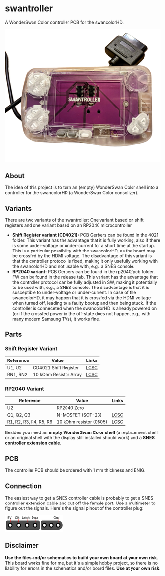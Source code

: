 # swantroller
A WonderSwan Color controller PCB for the swancolorHD.

<img src="./res/swantrollere3.png" alt="drawing" width="700"/>

## About
The idea of this project is to turn an (empty) WonderSwan Color shell into a controller for the swancolorHD (a WonderSwan Color consolizer).

## Variants
There are two variants of the swantroller: One variant based on shift registers and one variant based on an RP2040 microcontroller.
* **Shift Register variant (CD4021):** PCB Gerbers can be found in the 4021 folder.
This variant has the advantage that it is fully working, also if there is some under-voltage or under-current for a short time at the startup.
This is a particular possibility with the swancolorHD, as the board may be crossfed by the HDMI voltage.
The disadvantage of this variant is that the controller protocol is fixed, making it only usefully working with the swancolorHD and not usable with, e.g., a SNES console.
* **RP2040 variant:** PCB Gerbers can be found in the rp2040/pcb folder.
FW can be found in the release tab.
This variant has the advantage that the controller protocol can be fully adjusted in SW, making it potentially to be used with, e.g., a SNES console.
The disadvantage is that it is susceptible to under-voltage or under-current.
In case of the swancolorHD, it may happen that it is crossfed via the HDMI voltage when turned off, leading to a faulty bootup and then being stuck.
If the controller is conneceted when the swancolorHD is already powered on (or if the crossfed power in the off-state does not happen, e.g., with many modern Samsung TVs), it works fine.

## Parts
### Shift Register Variant
| **Reference** | **Value**| **Links**
|---------------|----------|----------|
| U1, U2        | CD4021 Shift Register |[LCSC](https://www.lcsc.com/product-detail/Shift-Registers_Texas-Instruments-CD4021BM96_C134120.html)|
| RN1, RN2           | 10 kOhm Resistor Array |[LCSC](https://www.lcsc.com/product-detail/Resistor-Networks-Arrays_UNI-ROYAL-Uniroyal-Elec-16P8WGF1002T4E_C422188.html)|

### RP2040 Variant
| **Reference** | **Value**| **Links**
|---------------|----------|----------|
| U2        | RP2040 Zero ||
| Q1, Q2, Q3 | N-MOSFET (SOT-23) | [LCSC](https://www.lcsc.com/product-detail/MOSFETs_Shikues-BSS138_C112239.html) |
| R1, R2, R3, R4, R5, R6 | 10 kOhm resistor (0805) | [LCSC](https://www.lcsc.com/product-detail/Chip-Resistor-Surface-Mount_UNI-ROYAL-Uniroyal-Elec-0805W8F1002T5E_C17414.html) |


Besides you need an **empty WonderSwan Color shell** (a replacement shell or an original shell with the display still installed should work) and a **SNES controller extension cable**.

## PCB
The controller PCB should be ordered with 1 mm thickness and ENIG.

## Connection
The easiest way to get a SNES controller cable is probably to get a SNES controller extension cable and cut off the female port.
Use a multimeter to figure out the signals.
Here's the signal pinout of the controller plug:

![SNES pinput](./res/snes.png "SNES pinout")

## Disclaimer
**Use the files and/or schematics to build your own board at your own risk**.
This board works fine for me, but it's a simple hobby project, so there is no liability for errors in the schematics and/or board files.
**Use at your own risk**.

